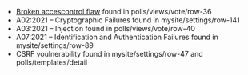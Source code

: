- [Broken accescontrol flaw](https://owasp.org/Top10/A01_2021-Broken_Access_Control/)
found in polls/views/vote/row-36
- A02:2021 – Cryptographic Failures
found in mysite/settings/row-141
- A03:2021 – Injection
found in polls/views/vote/row-40
- A07:2021 – Identification and Authentication Failures
found in mysite/settings/row-89
- CSRF voulnerability
found in mysite/settings/row-47
and polls/templates/detail

